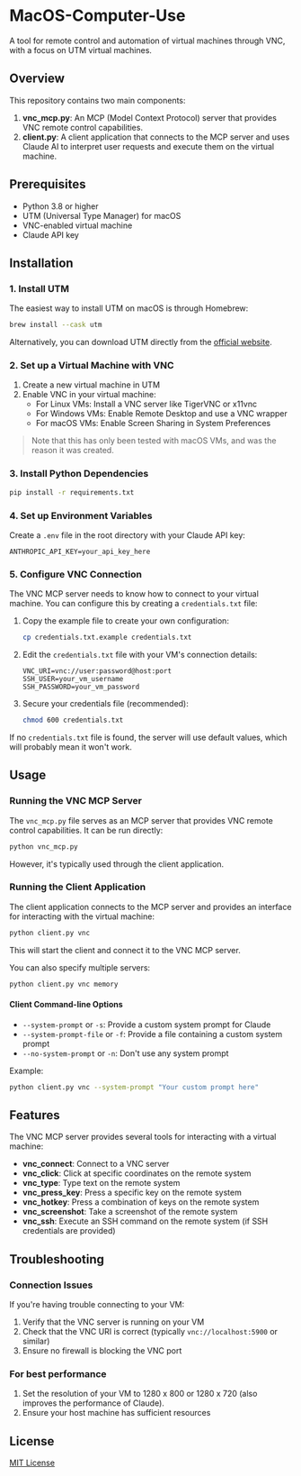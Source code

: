 # MacOS-Computer-Use

A tool for remote control and automation of virtual machines through VNC, with a focus on UTM virtual machines.

## Overview

This repository contains two main components:

1. **vnc_mcp.py**: An MCP (Model Context Protocol) server that provides VNC remote control capabilities.
2. **client.py**: A client application that connects to the MCP server and uses Claude AI to interpret user requests and execute them on the virtual machine.

## Prerequisites

- Python 3.8 or higher
- UTM (Universal Type Manager) for macOS
- VNC-enabled virtual machine
- Claude API key

## Installation

### 1. Install UTM

The easiest way to install UTM on macOS is through Homebrew:

```bash
brew install --cask utm
```

Alternatively, you can download UTM directly from the [official website](https://mac.getutm.app/).

### 2. Set up a Virtual Machine with VNC

1. Create a new virtual machine in UTM
2. Enable VNC in your virtual machine:
   - For Linux VMs: Install a VNC server like TigerVNC or x11vnc
   - For Windows VMs: Enable Remote Desktop and use a VNC wrapper
   - For macOS VMs: Enable Screen Sharing in System Preferences

> Note that this has only been tested with macOS VMs, and was the reason it was created. 

### 3. Install Python Dependencies

```bash
pip install -r requirements.txt
```

### 4. Set up Environment Variables

Create a `.env` file in the root directory with your Claude API key:

```
ANTHROPIC_API_KEY=your_api_key_here
```

### 5. Configure VNC Connection

The VNC MCP server needs to know how to connect to your virtual machine. You can configure this by creating a `credentials.txt` file:

1. Copy the example file to create your own configuration:
   ```bash
   cp credentials.txt.example credentials.txt
   ```

2. Edit the `credentials.txt` file with your VM's connection details:
   ```
   VNC_URI=vnc://user:password@host:port
   SSH_USER=your_vm_username
   SSH_PASSWORD=your_vm_password
   ```

3. Secure your credentials file (recommended):
   ```bash
   chmod 600 credentials.txt
   ```

If no `credentials.txt` file is found, the server will use default values, which will probably mean it won't work.

## Usage

### Running the VNC MCP Server

The `vnc_mcp.py` file serves as an MCP server that provides VNC remote control capabilities. It can be run directly:

```bash
python vnc_mcp.py
```

However, it's typically used through the client application.

### Running the Client Application

The client application connects to the MCP server and provides an interface for interacting with the virtual machine:

```bash
python client.py vnc
```

This will start the client and connect it to the VNC MCP server.

You can also specify multiple servers:

```bash
python client.py vnc memory
```

#### Client Command-line Options

- `--system-prompt` or `-s`: Provide a custom system prompt for Claude
- `--system-prompt-file` or `-f`: Provide a file containing a custom system prompt
- `--no-system-prompt` or `-n`: Don't use any system prompt

Example:

```bash
python client.py vnc --system-prompt "Your custom prompt here"
```

## Features

The VNC MCP server provides several tools for interacting with a virtual machine:

- **vnc_connect**: Connect to a VNC server
- **vnc_click**: Click at specific coordinates on the remote system
- **vnc_type**: Type text on the remote system
- **vnc_press_key**: Press a specific key on the remote system
- **vnc_hotkey**: Press a combination of keys on the remote system
- **vnc_screenshot**: Take a screenshot of the remote system
- **vnc_ssh**: Execute an SSH command on the remote system (if SSH credentials are provided)

## Troubleshooting

### Connection Issues

If you're having trouble connecting to your VM:

1. Verify that the VNC server is running on your VM
2. Check that the VNC URI is correct (typically `vnc://localhost:5900` or similar)
3. Ensure no firewall is blocking the VNC port

### For best performance

1. Set the resolution of your VM to 1280 x 800 or 1280 x 720 (also improves the performance of Claude).
2. Ensure your host machine has sufficient resources

## License

[MIT License](LICENSE)

